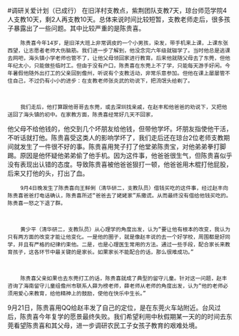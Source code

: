 #调研关爱计划（已成行）
​         在旧洋村支教点，紫荆团队支教7天，琼台师范学院4人支教10天，剩2人再支教10天。总体来说时间比较短暂，支教老师走后，很多孩子暴露出了一些问题。其中比较严重的是陈贵喜。

 

        陈贵喜今年14岁，是旧洋大班上非常调皮的一个小男孩，染发，带手机来上课，上课东张西望，让志愿者老师大伤脑筋。我们进一步了解到，他没念完六年级就辍学了。当时他总是逃课去网吧，海头镇小学老师也管不了，让他父母领回家进行教育。后来他就随父母去了东莞，但他年纪太小，只能做些临时工。但由于没有户口，陈贵喜在东莞上不了学，只能每天游手好闲。今年暑假他随外出打工的父亲回到儋州，听说有个支教活动，非常乐意参加。但他在课上屡屡管不住自己，不过仍有小小的进步：在支教老师张炎武的劝说下，把流氓头给剃了。

 

        我们走后，他打算跟他哥哥去东莞，或去深圳找亲戚，在赵丰和他爸爸的劝说下，又把他送回了海头镇的初中。在家教方面，陈贵喜经常好几天不回家，

他父母不给他钱的，他交到几个坏朋友给他钱，但带他学坏。坏朋友指使他干活，不听话就打他。陈贵喜受这类人的影响学坏了，我们走后还在琼台2位老师支教期间就发生了一件很不好的事。陈贵喜用凳子打了他堂弟陈贵宝，对他弟弟拳打脚踢。原因是他怀疑他弟弟偷了他手机。因为这件事，他爸爸很生气，但陈贵喜似乎没有表现出认错的态度。导致陈贵喜被他爸爸狠打一顿，他爸爸用木棍打他屁股，后来又打他的头，打出了血。

 

        9月4日晚发生了陈贵喜向王鲜俐（清华研二，支教队员）借钱买吃的这件事，经过赵丰向陈贵喜爸爸打电话确认，陈贵喜所述“爸爸去了姥姥家”系撒谎。从而最终没有借给他钱买吃的。陈贵喜一怒之下退了群。

 

        黄少平（清华研二，支教队员）从心理学的角度出发，认为“要让他有根本的改变，我认为只有两方面的改变才能让他变化。一是他的圈子，就是像赵丰说的去一个好学校，周围都是好同学，并且有严格的纪律约束他。二是，也是心理医生常用的方法。通过一些手段，配合家长来教育孩子，这各环节中最关键的是家长。如果家长不能配合的话，那么很难成功。”

 

        陈贵喜父亲如果也去东莞打工的话，陈贵喜就成了典型的留守儿童。针对这一问题，赵丰咨询了海南留守儿童组儋州市联系人薛为榜老师，薛老师从老师的角度出发，认为“他的老师必须用爱心来教育，给他精神上的鼓励，使他在快乐中生长。”

 

​         9月21日，陈贵喜用QQ给赵丰发了自己的定位，是在东莞火车站附近。台风过后，陈贵喜今年复学的愿景最终失败。我们希望利用中秋假期某一天的的时间去东莞看望陈贵喜和其父母，进一步调研农民工子女孩子教育的艰难处境。